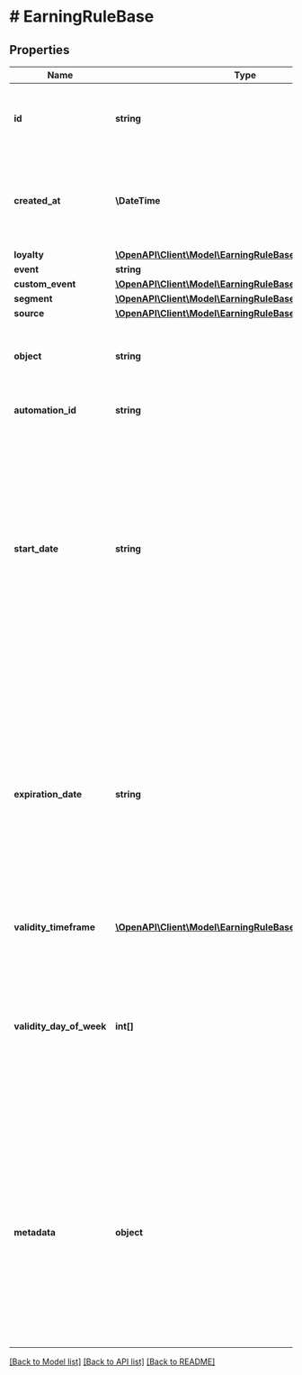 # # EarningRuleBase

## Properties

Name | Type | Description | Notes
------------ | ------------- | ------------- | -------------
**id** | **string** | Assigned by the Voucherify API, identifies the earning rule object. |
**created_at** | **\DateTime** | Timestamp representing the date and time when the earning rule was created in ISO 8601 format. |
**loyalty** | [**\OpenAPI\Client\Model\EarningRuleBaseLoyalty**](EarningRuleBaseLoyalty.md) |  |
**event** | **string** |  | [optional]
**custom_event** | [**\OpenAPI\Client\Model\EarningRuleBaseCustomEvent**](EarningRuleBaseCustomEvent.md) |  | [optional]
**segment** | [**\OpenAPI\Client\Model\EarningRuleBaseSegment**](EarningRuleBaseSegment.md) |  | [optional]
**source** | [**\OpenAPI\Client\Model\EarningRuleBaseSource**](EarningRuleBaseSource.md) |  |
**object** | **string** | The type of object represented by JSON. Default is earning_rule. | [default to 'earning_rule']
**automation_id** | **string** | For internal use by Voucherify. |
**start_date** | **string** | Start date defines when the earning rule starts to be active. Activation timestamp in ISO 8601 format. Earning rule is inactive before this date. If you don&#39;t define the start date for an earning rule, it&#39;ll inherit the campaign start date by default. | [optional]
**expiration_date** | **string** | Expiration date defines when the earning rule expires. Expiration timestamp in ISO 8601 format. Earning rule is inactive after this date.If you don&#39;t define the expiration date for an earning rule, it&#39;ll inherit the campaign expiration date by default. | [optional]
**validity_timeframe** | [**\OpenAPI\Client\Model\EarningRuleBaseValidityTimeframe**](EarningRuleBaseValidityTimeframe.md) |  | [optional]
**validity_day_of_week** | **int[]** | Integer array corresponding to the particular days of the week in which the earning rule is valid.  - &#x60;0&#x60; Sunday - &#x60;1&#x60; Monday - &#x60;2&#x60; Tuesday - &#x60;3&#x60; Wednesday - &#x60;4&#x60; Thursday - &#x60;5&#x60; Friday - &#x60;6&#x60; Saturday | [optional]
**metadata** | **object** | The metadata object stores all custom attributes assigned to the earning rule. A set of key/value pairs that you can attach to an earning rule object. It can be useful for storing additional information about the earning rule in a structured format. |

[[Back to Model list]](../../README.md#models) [[Back to API list]](../../README.md#endpoints) [[Back to README]](../../README.md)
